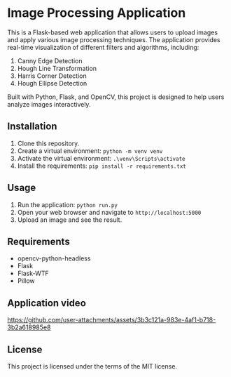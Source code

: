 # Image Processing Application

This is a Flask-based web application that allows users to upload images and apply various image processing techniques. The application provides real-time visualization of different filters and algorithms, including:

1. Canny Edge Detection
2. Hough Line Transformation
3. Harris Corner Detection
4. Hough Ellipse Detection

Built with Python, Flask, and OpenCV, this project is designed to help users analyze images interactively.

## Installation

1. Clone this repository.
2. Create a virtual environment: `python -m venv venv`
3. Activate the virtual environment: `.\venv\Scripts\activate`
4. Install the requirements: `pip install -r requirements.txt`

## Usage

1. Run the application: `python run.py`
2. Open your web browser and navigate to `http://localhost:5000`
3. Upload an image and see the result.

## Requirements

- opencv-python-headless
- Flask
- Flask-WTF
- Pillow

## Application video

https://github.com/user-attachments/assets/3b3c121a-983e-4af1-b718-3b2a618985e8

## License

This project is licensed under the terms of the MIT license.
